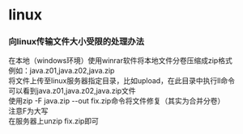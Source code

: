 # linux #
### 向linux传输文件大小受限的处理办法 ###   
在本地（windows环境）使用winrar软件将本地文件分卷压缩成zip格式     
例如：java.z01,java.z02,java.zip    
将文件上传至linux服务器指定目录，比如upload，在此目录中执行ll命令    
可以看到java.z01,java.z02,java.zip文件    
使用zip -F java.zip --out fix.zip命令将文件修复（其实为合并分卷）    
注意F为大写    
在服务器上unzip fix.zip即可    
